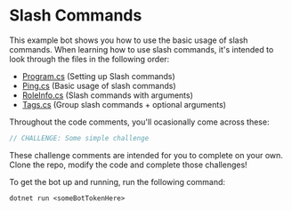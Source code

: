 # Slash Commands
This example bot shows you how to use the basic usage of slash commands. When learning how to use slash commands, it's intended to look through the files in the following order:
- [Program.cs](./src/Program.cs) (Setting up Slash commands)
- [Ping.cs](./src/Commands/Ping.cs) (Basic usage of slash commands)
- [RoleInfo.cs](./src/Commands/RoleInfo.cs) (Slash commands with arguments)
- [Tags.cs](./src/Commands/Tags.cs) (Group slash commands + optional arguments)

Throughout the code comments, you'll ocasionally come across these:
```cs
// CHALLENGE: Some simple challenge
```
These challenge comments are intended for you to complete on your own. Clone the repo, modify the code and complete those challenges!

To get the bot up and running, run the following command:
```
dotnet run <someBotTokenHere>
```